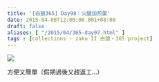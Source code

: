 ```yaml
---
title: '[白狼365] Day98：火腿加煎蛋'
date: 2015-04-08T12:00:00.001+08:00
draft: false
aliases: [ "/2015/04/365-day97.html" ]
tags : [collections - zaku II 白狼・365 project]
---
```


[![](https://farm8.staticflickr.com/7513/15495962614_aa85f0d6c9_z.jpg)](https://farm8.staticflickr.com/7513/15495962614_aa85f0d6c9_z.jpg)

方便又簡單（假期過後又趕返工...）